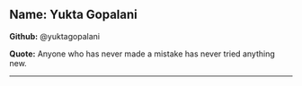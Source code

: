 
## Name: Yukta Gopalani

**Github:** @yuktagopalani

**Quote:** Anyone who has never made a mistake has never tried anything new.

---
